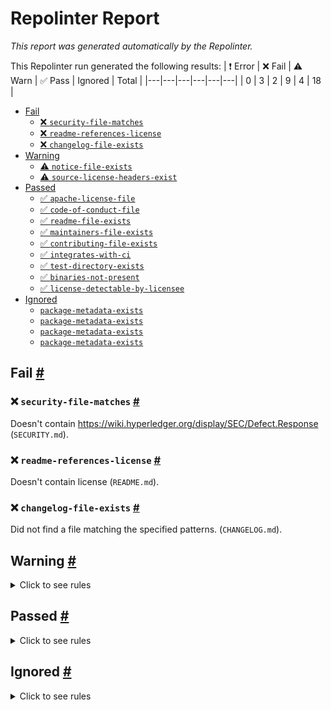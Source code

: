 # Repolinter Report

*This report was generated automatically by the Repolinter.*

This Repolinter run generated the following results:
| ❗  Error | ❌  Fail | ⚠️  Warn | ✅  Pass | Ignored | Total |
|---|---|---|---|---|---|
| 0 | 3 | 2 | 9 | 4 | 18 |

- [Fail](#user-content-fail)
  - [❌ `security-file-matches`](#user-content--security-file-matches)
  - [❌ `readme-references-license`](#user-content--readme-references-license)
  - [❌ `changelog-file-exists`](#user-content--changelog-file-exists)
- [Warning](#user-content-warning)
  - [⚠️ `notice-file-exists`](#user-content--notice-file-exists)
  - [⚠️ `source-license-headers-exist`](#user-content--source-license-headers-exist)
- [Passed](#user-content-passed)
  - [✅ `apache-license-file`](#user-content--apache-license-file)
  - [✅ `code-of-conduct-file`](#user-content--code-of-conduct-file)
  - [✅ `readme-file-exists`](#user-content--readme-file-exists)
  - [✅ `maintainers-file-exists`](#user-content--maintainers-file-exists)
  - [✅ `contributing-file-exists`](#user-content--contributing-file-exists)
  - [✅ `integrates-with-ci`](#user-content--integrates-with-ci)
  - [✅ `test-directory-exists`](#user-content--test-directory-exists)
  - [✅ `binaries-not-present`](#user-content--binaries-not-present)
  - [✅ `license-detectable-by-licensee`](#user-content--license-detectable-by-licensee)
- [Ignored](#user-content-ignored)
  - [`package-metadata-exists`](#user-content-package-metadata-exists)
  - [`package-metadata-exists`](#user-content-package-metadata-exists)
  - [`package-metadata-exists`](#user-content-package-metadata-exists)
  - [`package-metadata-exists`](#user-content-package-metadata-exists)

## Fail <a href="#user-content-fail" id="fail">#</a>

### ❌ `security-file-matches` <a href="#user-content--security-file-matches" id="-security-file-matches">#</a>

Doesn't contain https://wiki.hyperledger.org/display/SEC/Defect.Response (`SECURITY.md`).

### ❌ `readme-references-license` <a href="#user-content--readme-references-license" id="-readme-references-license">#</a>

Doesn't contain license (`README.md`).

### ❌ `changelog-file-exists` <a href="#user-content--changelog-file-exists" id="-changelog-file-exists">#</a>

Did not find a file matching the specified patterns. (`CHANGELOG.md`).


## Warning <a href="#user-content-warning" id="warning">#</a>

<details>
<summary>Click to see rules</summary>

### ⚠️ `notice-file-exists` <a href="#user-content--notice-file-exists" id="-notice-file-exists">#</a>

Did not find a file matching the specified patterns. (`NOTICE*`).

### ⚠️ `source-license-headers-exist` <a href="#user-content--source-license-headers-exist" id="-source-license-headers-exist">#</a>

Did not find file matching the specified patterns. Below is a list of files or patterns that failed:

- `**/*.js`
- `!node_modules/**`

</details>

## Passed <a href="#user-content-passed" id="passed">#</a>

<details>
<summary>Click to see rules</summary>

### ✅ `apache-license-file` <a href="#user-content--apache-license-file" id="-apache-license-file">#</a>

Contains Apache License.*Version 2.0 (`LICENSE`).

### ✅ `code-of-conduct-file` <a href="#user-content--code-of-conduct-file" id="-code-of-conduct-file">#</a>

Contains https://wiki.hyperledger.org/community/hyperledger-project-code-of-conduct (`CODE_OF_CONDUCT.md`).

### ✅ `readme-file-exists` <a href="#user-content--readme-file-exists" id="-readme-file-exists">#</a>

Found file (`README.md`).

### ✅ `maintainers-file-exists` <a href="#user-content--maintainers-file-exists" id="-maintainers-file-exists">#</a>

Found file (`MAINTAINERS.rst`).

### ✅ `contributing-file-exists` <a href="#user-content--contributing-file-exists" id="-contributing-file-exists">#</a>

Found file (`CONTRIBUTING.md`).

### ✅ `integrates-with-ci` <a href="#user-content--integrates-with-ci" id="-integrates-with-ci">#</a>

Found file (`ci/azure-pipelines.yml`).

### ✅ `test-directory-exists` <a href="#user-content--test-directory-exists" id="-test-directory-exists">#</a>

Found file (`healthz/checker_test.go`).

### ✅ `binaries-not-present` <a href="#user-content--binaries-not-present" id="-binaries-not-present">#</a>

Excluded file type doesn't exist. (`**/*.exe,**/*.dll,!node_modules/**`).

### ✅ `license-detectable-by-licensee` <a href="#user-content--license-detectable-by-licensee" id="-license-detectable-by-licensee">#</a>

Licensee identified the license for project: Apache-2.0.

</details>

## Ignored <a href="#user-content-ignored" id="ignored">#</a>

<details>
<summary>Click to see rules</summary>

### `package-metadata-exists` <a href="#user-content-package-metadata-exists" id="package-metadata-exists">#</a>

This rule was ignored for the following reason: ignored due to unsatisfied condition(s): "language=javascript"

### `package-metadata-exists` <a href="#user-content-package-metadata-exists" id="package-metadata-exists">#</a>

This rule was ignored for the following reason: ignored due to unsatisfied condition(s): "language=ruby"

### `package-metadata-exists` <a href="#user-content-package-metadata-exists" id="package-metadata-exists">#</a>

This rule was ignored for the following reason: ignored due to unsatisfied condition(s): "language=java"

### `package-metadata-exists` <a href="#user-content-package-metadata-exists" id="package-metadata-exists">#</a>

This rule was ignored for the following reason: ignored due to unsatisfied condition(s): "language=python"

</details>

